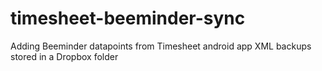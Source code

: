 # timesheet-beeminder-sync
Adding Beeminder datapoints from Timesheet android app XML backups stored in a Dropbox folder
